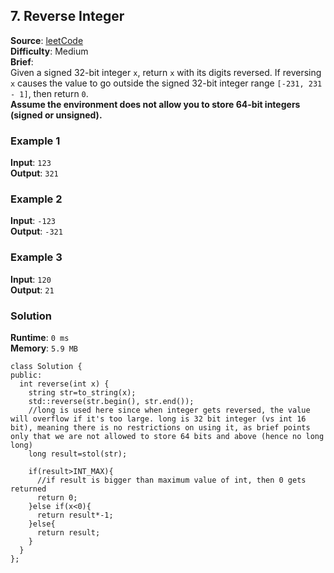 ## 7. Reverse Integer   
**Source**: [leetCode](https://leetcode.com/problems/reverse-integer/)   
**Difficulty**: Medium   
**Brief**:    
Given a signed 32-bit integer ``x``, return ``x`` with its digits reversed. If reversing ``x`` causes the value to go outside the signed 32-bit integer range ``[-231, 231 - 1]``, then return ``0``.   
**Assume the environment does not allow you to store 64-bit integers (signed or unsigned).**   


### Example 1   
**Input**: ``123``   
**Output**: ``321``   


### Example 2   
**Input**: ``-123``   
**Output**: ``-321``   


### Example 3   
**Input**: ``120``   
**Output**: ``21``   


### Solution   
**Runtime**: ``0 ms``   
**Memory**: ``5.9 MB``   
```
class Solution {
public:
  int reverse(int x) {
    string str=to_string(x);
    std::reverse(str.begin(), str.end());
    //long is used here since when integer gets reversed, the value will overflow if it's too large. long is 32 bit integer (vs int 16 bit), meaning there is no restrictions on using it, as brief points only that we are not allowed to store 64 bits and above (hence no long long)
    long result=stol(str);
    
    if(result>INT_MAX){
      //if result is bigger than maximum value of int, then 0 gets returned
      return 0;
    }else if(x<0){
      return result*-1;
    }else{
      return result;
    }
  }
};
``` 

